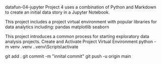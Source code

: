 datafun-04-jupyter
Project 4 uses a combination of Python and Markdown to create an initial data story in a Jupyter Notebook. 

This project includes a project virtual environment with popular libraries for data analytics including:
pandas
matplotlib
seaborn

This project introduces a common process for starting exploratory data analysis projects.
Create and Activate Project Virtual Environment
python -m venv .venv
.\.venv\Scripts\activate

git add .
git commit -m "innital commit"
git push -u origin main
